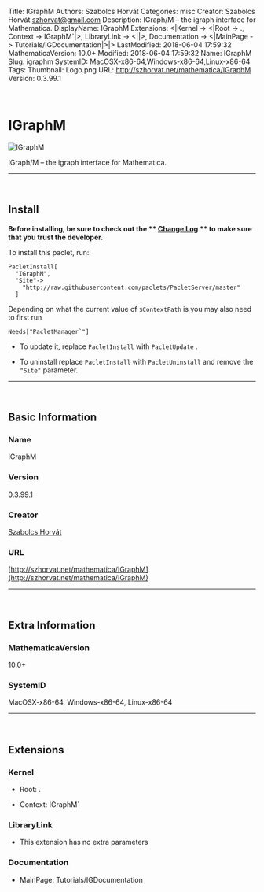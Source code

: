 Title: IGraphM
Authors: Szabolcs Horvát
Categories: misc
Creator: Szabolcs Horvát <szhorvat@gmail.com>
Description: IGraph/M – the igraph interface for Mathematica.
DisplayName: IGraphM
Extensions: <|Kernel -> <|Root -> ., Context -> IGraphM`|>, LibraryLink -> <||>, Documentation -> <|MainPage -> Tutorials/IGDocumentation|>|>
LastModified: 2018-06-04 17:59:32
MathematicaVersion: 10.0+
Modified: 2018-06-04 17:59:32
Name: IGraphM
Slug: igraphm
SystemID: MacOSX-x86-64,Windows-x86-64,Linux-x86-64
Tags: 
Thumbnail: Logo.png
URL: http://szhorvat.net/mathematica/IGraphM
Version: 0.3.99.1

<a id="igraphm" style="width:0;height:0;margin:0;padding:0;">&zwnj;</a>

# IGraphM

![IGraphM]({filename}/img/IGraphM/Logo.png)

IGraph/M – the igraph interface for Mathematica.

---

<a id="install" style="width:0;height:0;margin:0;padding:0;">&zwnj;</a>

## Install

**Before installing, be sure to check out the ** **[Change Log](https://paclets.github.io/PacletServer/pages/log.html)** ** to make sure that you trust the developer.**

To install this paclet, run:

    PacletInstall[
      "IGraphM",
      "Site"->
        "http://raw.githubusercontent.com/paclets/PacletServer/master"
      ]

Depending on what the current value of  ```$ContextPath``` is you may also need to first run

    Needs["PacletManager`"]

* To update it, replace  ```PacletInstall``` with  ```PacletUpdate``` . 

* To uninstall replace  ```PacletInstall``` with  ```PacletUninstall``` and remove the  ```"Site"``` parameter.

---

<a id="basic-information" style="width:0;height:0;margin:0;padding:0;">&zwnj;</a>

## Basic Information

### Name

IGraphM

### Version

0.3.99.1

### Creator

[Szabolcs Horvát](mailto:szhorvat@gmail.com)

### URL

[http://szhorvat.net/mathematica/IGraphM](http://szhorvat.net/mathematica/IGraphM)

---

<a id="extra-information" style="width:0;height:0;margin:0;padding:0;">&zwnj;</a>

## Extra Information

### MathematicaVersion

10.0+

### SystemID

MacOSX-x86-64, Windows-x86-64, Linux-x86-64

---

<a id="extensions" style="width:0;height:0;margin:0;padding:0;">&zwnj;</a>

## Extensions

### Kernel

* Root: .

* Context: IGraphM`

### LibraryLink

* This extension has no extra parameters

### Documentation

* MainPage: Tutorials/IGDocumentation